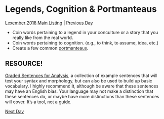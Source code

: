 # Legends, Cognition & Portmanteaus
[Lexember 2018 Main Listing](_prompts/r-conlangs/lexember/2018/toc_lex18.md) | [Previous Day](_prompts/r-conlangs/lexember/2018/prompts/w4/22.md)

+ Coin words pertaining to a legend in your conculture or a story that you really like from the real world.
+ Coin words pertaining to cognition. (e.g., to think, to assume, idea, etc.)
+ Create a few common [portmanteaus](https://en.wikipedia.org/wiki/Portmanteau).

## RESOURCE!

[Graded Sentences for Analysis](http://www.potterpcs.net/gsfa/), a collection of example sentences that will test your syntax and morphology, but can also be used to build up basic vocabulary. I highly recommend it, although be aware that these sentences may have an English bias. Your language may not make a distinction that these sentences do, or maybe have more distinctions than these sentences will cover. It’s a tool, not a guide.

[Next Day](_prompts/r-conlangs/lexember/2018/prompts/w4/24.md)

